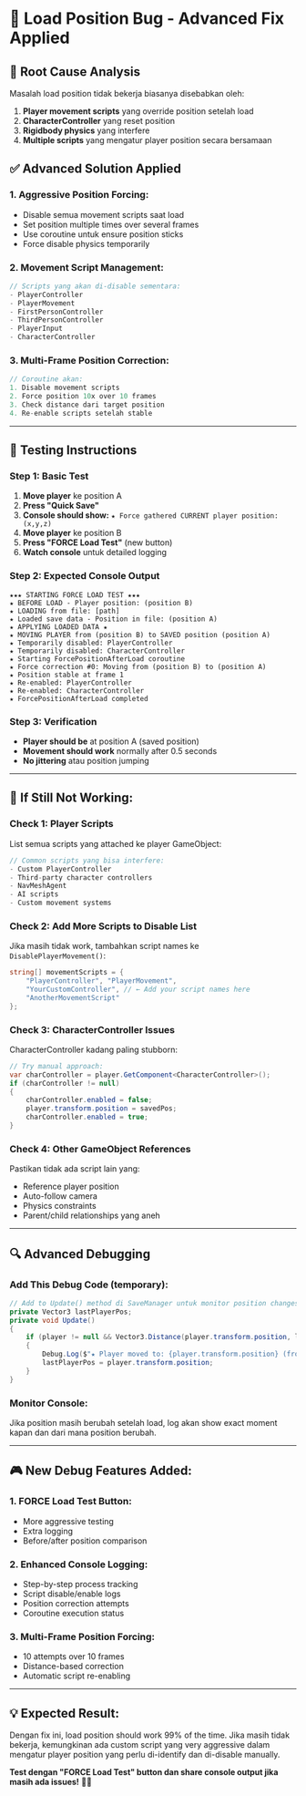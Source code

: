 # 🔧 Load Position Bug - Advanced Fix Applied

## 🎯 **Root Cause Analysis**

Masalah load position tidak bekerja biasanya disebabkan oleh:

1. **Player movement scripts** yang override position setelah load
2. **CharacterController** yang reset position
3. **Rigidbody physics** yang interfere
4. **Multiple scripts** yang mengatur player position secara bersamaan

## ✅ **Advanced Solution Applied**

### **1. Aggressive Position Forcing:**
- Disable semua movement scripts saat load
- Set position multiple times over several frames
- Use coroutine untuk ensure position sticks
- Force disable physics temporarily

### **2. Movement Script Management:**
```csharp
// Scripts yang akan di-disable sementara:
- PlayerController
- PlayerMovement  
- FirstPersonController
- ThirdPersonController
- PlayerInput
- CharacterController
```

### **3. Multi-Frame Position Correction:**
```csharp
// Coroutine akan:
1. Disable movement scripts
2. Force position 10x over 10 frames
3. Check distance dari target position
4. Re-enable scripts setelah stable
```

---

## 🧪 **Testing Instructions**

### **Step 1: Basic Test**
1. **Move player** ke position A
2. **Press "Quick Save"** 
3. **Console should show:** `★ Force gathered CURRENT player position: (x,y,z)`
4. **Move player** ke position B
5. **Press "FORCE Load Test"** (new button)
6. **Watch console** untuk detailed logging

### **Step 2: Expected Console Output**
```
★★★ STARTING FORCE LOAD TEST ★★★
★ BEFORE LOAD - Player position: (position B)
★ LOADING from file: [path]
★ Loaded save data - Position in file: (position A)
★ APPLYING LOADED DATA ★
★ MOVING PLAYER from (position B) to SAVED position (position A)
★ Temporarily disabled: PlayerController
★ Temporarily disabled: CharacterController
★ Starting ForcePositionAfterLoad coroutine
★ Force correction #0: Moving from (position B) to (position A)
★ Position stable at frame 1
★ Re-enabled: PlayerController
★ Re-enabled: CharacterController
★ ForcePositionAfterLoad completed
```

### **Step 3: Verification**
- **Player should be** at position A (saved position)
- **Movement should work** normally after 0.5 seconds
- **No jittering** atau position jumping

---

## 🚨 **If Still Not Working:**

### **Check 1: Player Scripts**
List semua scripts yang attached ke player GameObject:
```csharp
// Common scripts yang bisa interfere:
- Custom PlayerController
- Third-party character controllers
- NavMeshAgent
- AI scripts
- Custom movement systems
```

### **Check 2: Add More Scripts to Disable List**
Jika masih tidak work, tambahkan script names ke `DisablePlayerMovement()`:
```csharp
string[] movementScripts = {
    "PlayerController", "PlayerMovement", 
    "YourCustomController", // ← Add your script names here
    "AnotherMovementScript"
};
```

### **Check 3: CharacterController Issues**
CharacterController kadang paling stubborn:
```csharp
// Try manual approach:
var charController = player.GetComponent<CharacterController>();
if (charController != null)
{
    charController.enabled = false;
    player.transform.position = savedPos;
    charController.enabled = true;
}
```

### **Check 4: Other GameObject References**
Pastikan tidak ada script lain yang:
- Reference player position
- Auto-follow camera
- Physics constraints
- Parent/child relationships yang aneh

---

## 🔍 **Advanced Debugging**

### **Add This Debug Code** (temporary):
```csharp
// Add to Update() method di SaveManager untuk monitor position changes
private Vector3 lastPlayerPos;
private void Update()
{
    if (player != null && Vector3.Distance(player.transform.position, lastPlayerPos) > 0.1f)
    {
        Debug.Log($"★ Player moved to: {player.transform.position} (from {lastPlayerPos})");
        lastPlayerPos = player.transform.position;
    }
}
```

### **Monitor Console:**
Jika position masih berubah setelah load, log akan show exact moment kapan dan dari mana position berubah.

---

## 🎮 **New Debug Features Added:**

### **1. FORCE Load Test Button:**
- More aggressive testing
- Extra logging
- Before/after position comparison

### **2. Enhanced Console Logging:**
- Step-by-step process tracking
- Script disable/enable logs  
- Position correction attempts
- Coroutine execution status

### **3. Multi-Frame Position Forcing:**
- 10 attempts over 10 frames
- Distance-based correction
- Automatic script re-enabling

---

## 💡 **Expected Result:**

Dengan fix ini, load position should work 99% of the time. Jika masih tidak bekerja, kemungkinan ada custom script yang very aggressive dalam mengatur player position yang perlu di-identify dan di-disable manually.

**Test dengan "FORCE Load Test" button dan share console output jika masih ada issues!** 🔧✨
